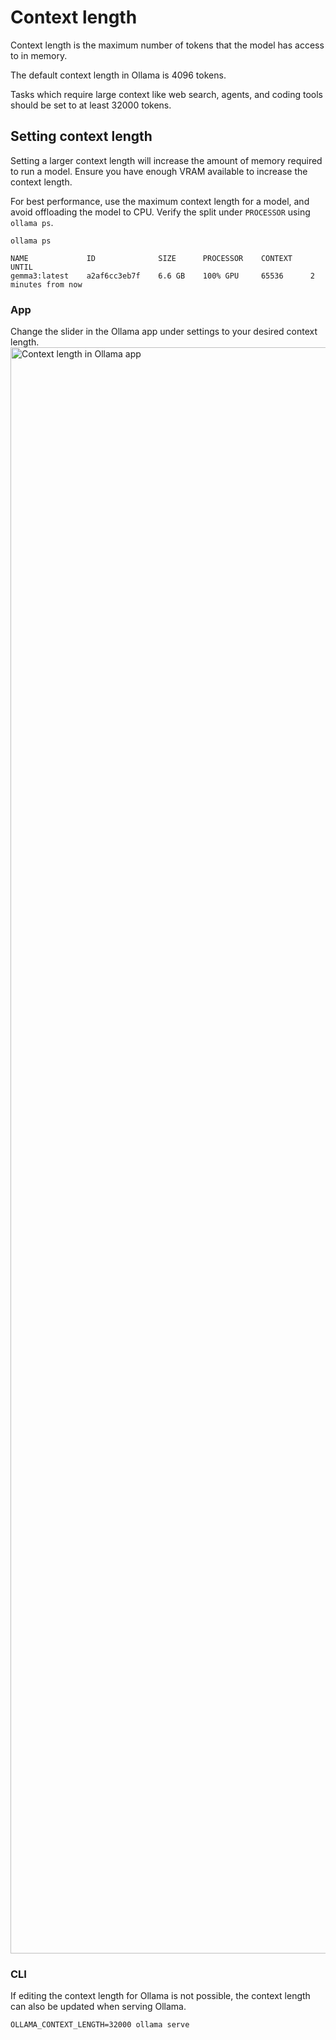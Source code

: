 # Context length

Context length is the maximum number of tokens that the model has access to in memory.

<Note>
  The default context length in Ollama is 4096 tokens.
</Note>

Tasks which require large context like web search, agents, and coding tools should be set to at least 32000 tokens.

## Setting context length

Setting a larger context length will increase the amount of memory required to run a model. Ensure you have enough VRAM available to increase the context length.

For best performance, use the maximum context length for a model, and avoid offloading the model to CPU. Verify the split under `PROCESSOR` using `ollama ps`.

```
ollama ps
```

```
NAME             ID              SIZE      PROCESSOR    CONTEXT    UNTIL
gemma3:latest    a2af6cc3eb7f    6.6 GB    100% GPU     65536      2 minutes from now
```

### App

Change the slider in the Ollama app under settings to your desired context length.
<img src="https://mintcdn.com/ollama-9269c548/SjntZZpXgbN5v4M5/images/ollama-settings.png?fit=max&auto=format&n=SjntZZpXgbN5v4M5&q=85&s=e8a7ccd30fd9cee5e93662db05b43dc7" alt="Context length in Ollama app" data-og-width="2724" width="2724" data-og-height="2570" height="2570" data-path="images/ollama-settings.png" data-optimize="true" data-opv="3" srcset="https://mintcdn.com/ollama-9269c548/SjntZZpXgbN5v4M5/images/ollama-settings.png?w=280&fit=max&auto=format&n=SjntZZpXgbN5v4M5&q=85&s=434e8ffd8ad5ce5a6cf77cef285aa4d7 280w, https://mintcdn.com/ollama-9269c548/SjntZZpXgbN5v4M5/images/ollama-settings.png?w=560&fit=max&auto=format&n=SjntZZpXgbN5v4M5&q=85&s=879ba157a13c3ef59a76cf21f04baae4 560w, https://mintcdn.com/ollama-9269c548/SjntZZpXgbN5v4M5/images/ollama-settings.png?w=840&fit=max&auto=format&n=SjntZZpXgbN5v4M5&q=85&s=7c7314c5f77798307a93ff466501d1cc 840w, https://mintcdn.com/ollama-9269c548/SjntZZpXgbN5v4M5/images/ollama-settings.png?w=1100&fit=max&auto=format&n=SjntZZpXgbN5v4M5&q=85&s=b39e7ab998d6894649f5e4ac4bfb51e0 1100w, https://mintcdn.com/ollama-9269c548/SjntZZpXgbN5v4M5/images/ollama-settings.png?w=1650&fit=max&auto=format&n=SjntZZpXgbN5v4M5&q=85&s=1c854c1d41672b2f937ba9db4454e159 1650w, https://mintcdn.com/ollama-9269c548/SjntZZpXgbN5v4M5/images/ollama-settings.png?w=2500&fit=max&auto=format&n=SjntZZpXgbN5v4M5&q=85&s=1f1b926851fec5786cb5fc886cd41cdc 2500w" />

### CLI

If editing the context length for Ollama is not possible, the context length can also be updated when serving Ollama.

```
OLLAMA_CONTEXT_LENGTH=32000 ollama serve
```
